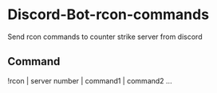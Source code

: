 # Discord-Bot-rcon-commands
 Send rcon commands to counter strike server from discord

## Command
 !rcon | server number | command1 | command2 ...

